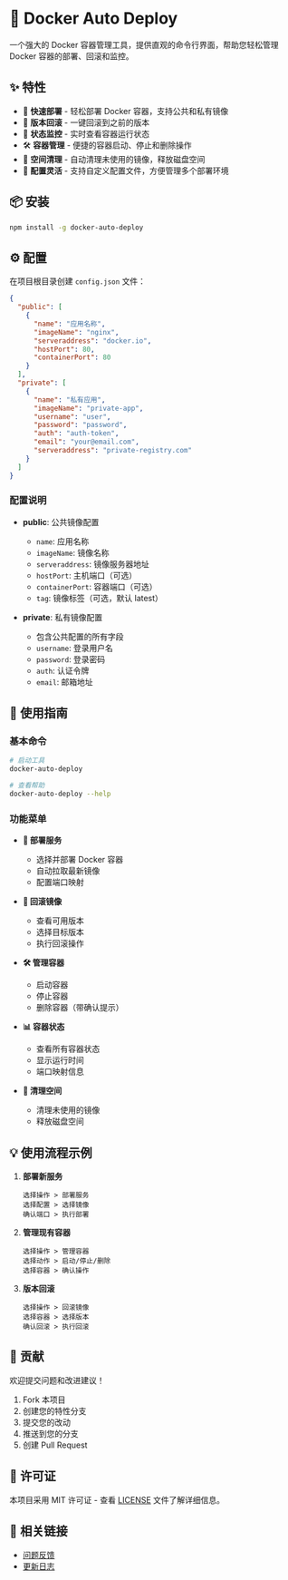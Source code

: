 # 🐳 Docker Auto Deploy

一个强大的 Docker 容器管理工具，提供直观的命令行界面，帮助您轻松管理 Docker 容器的部署、回滚和监控。

## ✨ 特性

- 🚀 **快速部署** - 轻松部署 Docker 容器，支持公共和私有镜像
- 🔄 **版本回滚** - 一键回滚到之前的版本
- 🎯 **状态监控** - 实时查看容器运行状态
- 🛠️ **容器管理** - 便捷的容器启动、停止和删除操作
- 🧹 **空间清理** - 自动清理未使用的镜像，释放磁盘空间
- 📝 **配置灵活** - 支持自定义配置文件，方便管理多个部署环境

## 📦 安装

```bash
npm install -g docker-auto-deploy
```

## ⚙️ 配置

在项目根目录创建 `config.json` 文件：

```json
{
  "public": [
    {
      "name": "应用名称",
      "imageName": "nginx",
      "serveraddress": "docker.io",
      "hostPort": 80,
      "containerPort": 80
    }
  ],
  "private": [
    {
      "name": "私有应用",
      "imageName": "private-app",
      "username": "user",
      "password": "password",
      "auth": "auth-token",
      "email": "your@email.com",
      "serveraddress": "private-registry.com"
    }
  ]
}
```

### 配置说明

- **public**: 公共镜像配置
  - `name`: 应用名称
  - `imageName`: 镜像名称
  - `serveraddress`: 镜像服务器地址
  - `hostPort`: 主机端口（可选）
  - `containerPort`: 容器端口（可选）
  - `tag`: 镜像标签（可选，默认 latest）

- **private**: 私有镜像配置
  - 包含公共配置的所有字段
  - `username`: 登录用户名
  - `password`: 登录密码
  - `auth`: 认证令牌
  - `email`: 邮箱地址

## 🚀 使用指南

### 基本命令

```bash
# 启动工具
docker-auto-deploy

# 查看帮助
docker-auto-deploy --help
```

### 功能菜单

- **🚢 部署服务**
  - 选择并部署 Docker 容器
  - 自动拉取最新镜像
  - 配置端口映射

- **🔄 回滚镜像**
  - 查看可用版本
  - 选择目标版本
  - 执行回滚操作

- **🛠️ 管理容器**
  - 启动容器
  - 停止容器
  - 删除容器（带确认提示）

- **📊 容器状态**
  - 查看所有容器状态
  - 显示运行时间
  - 端口映射信息

- **🧹 清理空间**
  - 清理未使用的镜像
  - 释放磁盘空间

## 💡 使用流程示例

1. **部署新服务**
   ```
   选择操作 > 部署服务
   选择配置 > 选择镜像
   确认端口 > 执行部署
   ```

2. **管理现有容器**
   ```
   选择操作 > 管理容器
   选择动作 > 启动/停止/删除
   选择容器 > 确认操作
   ```

3. **版本回滚**
   ```
   选择操作 > 回滚镜像
   选择容器 > 选择版本
   确认回滚 > 执行回滚
   ```

## 🤝 贡献

欢迎提交问题和改进建议！

1. Fork 本项目
2. 创建您的特性分支
3. 提交您的改动
4. 推送到您的分支
5. 创建 Pull Request

## 📄 许可证

本项目采用 MIT 许可证 - 查看 [LICENSE](LICENSE) 文件了解详细信息。

## 🔗 相关链接

- [问题反馈](https://github.com/yourusername/docker-auto-deploy/issues)
- [更新日志](CHANGELOG.md)